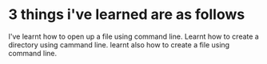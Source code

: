 # 3 things i've learned are as follows

I've learnt how to open up a file using command line.
Learnt how to create a directory using cammand line.
learnt also how to create a file using command line.